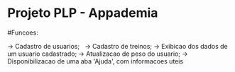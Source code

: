 # Projeto PLP - Appademia

#Funcoes:

-> Cadastro de usuarios;
&nbsp;
-> Cadastro de treinos;
-> Exibicao dos dados de um usuario cadastrado;
-> Atualizacao de peso do usuario;
-> Disponibilizacao de uma aba 'Ajuda', com informacoes uteis
